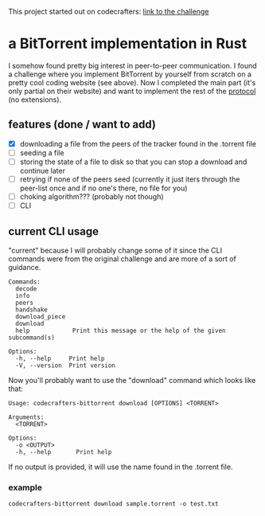 This project started out on codecrafters: [link to the challenge](https://app.codecrafters.io/courses/bittorrent/introduction)

# a BitTorrent implementation in Rust
I somehow found pretty big interest in peer-to-peer communication. I found a challenge where you implement BitTorrent by yourself from scratch on a pretty cool coding website (see above). Now I completed the main part (it's only partial on their website) and want to implement the rest of the [protocol](https://bittorrent.org/beps/bep_0003.html) (no extensions).

## features (done / want to add)
- [x] downloading a file from the peers of the tracker found in the .torrent file
- [ ] seeding a file
- [ ] storing the state of a file to disk so that you can stop a download and continue later
- [ ] retrying if none of the peers seed (currently it just iters through the peer-list once and if no one's there, no file for you)
- [ ] choking algorithm??? (probably not though)
- [ ] CLI

## current CLI usage
"current" because I will probably change some of it since the CLI commands were from the original challenge and are more of a sort of guidance.

```
Commands:
  decode
  info
  peers
  handshake
  download_piece
  download
  help            Print this message or the help of the given subcommand(s)

Options:
  -h, --help     Print help
  -V, --version  Print version
```

Now you'll probably want to use the "download" command which looks like that:
```
Usage: codecrafters-bittorrent download [OPTIONS] <TORRENT>

Arguments:
  <TORRENT>

Options:
  -o <OUTPUT>
  -h, --help       Print help
```
If no output is provided, it will use the name found in the .torrent file.

### example
`codecrafters-bittorrent download sample.torrent -o test.txt`
